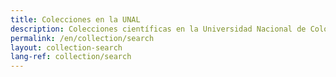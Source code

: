 ```yaml
---
title: Colecciones en la UNAL
description: Colecciones científicas en la Universidad Nacional de Colombia
permalink: /en/collection/search
layout: collection-search
lang-ref: collection/search
---
```

